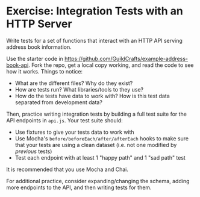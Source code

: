 # Exercise: Integration Tests with an HTTP Server

Write tests for a set of functions that interact with an HTTP API serving address book information.

Use the starter code in https://github.com/GuildCrafts/example-address-book-api. Fork the repo, get a local copy working, and read the code to see how it works. Things to notice:

- What are the different files? Why do they exist?
- How are tests run? What libraries/tools to they use?
- How do the tests have data to work with? How is this test data separated from development data?

Then, practice writing integration tests by building a full test suite for the API endpoints in `api.js`. Your test suite should:

- Use fixtures to give your tests data to work with
- Use Mocha's `before/beforeEach/after/afterEach` hooks to make sure that your tests are using a clean dataset (i.e. not one modified by _previous_ tests)
- Test each endpoint with at least 1 "happy path" and 1 "sad path" test

It is recommended that you use Mocha and Chai.

For additional practice, consider expanding/changing the schema, adding more endpoints to the API, and then writing tests for them.
